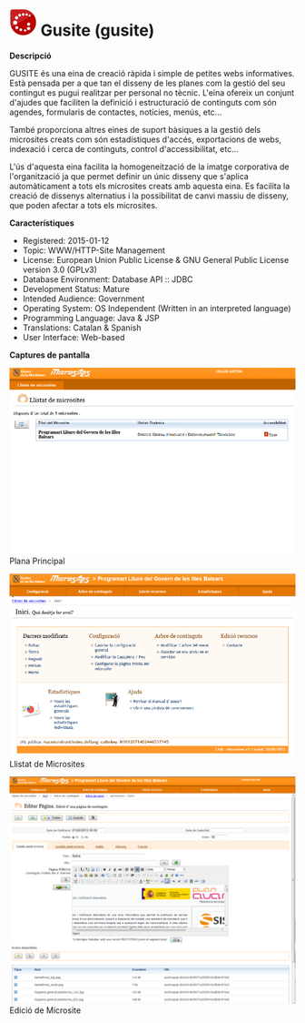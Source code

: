 # ![Logo](https://github.com/GovernIB/maven/raw/binaris/gusite/projectinfo_Attachments/icon.jpg) Gusite (gusite)

**Descripció**

GUSITE és una eina de creació ràpida i simple de petites webs informatives. Està pensada per a que tan el disseny de les planes com la gestió del seu contingut es pugui realitzar per personal no tècnic. L'eina ofereix un conjunt d'ajudes que faciliten la definició i estructuració de continguts com són agendes, formularis de contactes, notícies, menús, etc...

També proporciona altres eines de suport bàsiques a la gestió dels microsites creats com són estadístiques d'accés, exportacions de webs, indexació i cerca de continguts, control d'accessibilitat, etc...

L'ús d'aquesta eina facilita la homogeneització de la imatge corporativa de l'organització ja que permet definir un únic disseny que s'aplica automàticament a tots els microsites creats amb aquesta eina. Es facilita la creació de dissenys alternatius i la possibilitat de canvi massiu de disseny, que poden afectar a tots els microsites.

**Característiques**

* Registered: 2015-01-12
* Topic: WWW/HTTP-Site Management 
* License:  European Union Public License &  GNU General Public License version 3.0 (GPLv3) 
* Database Environment: Database API :: JDBC 
* Development Status: Mature 
* Intended Audience:  Government 
* Operating System:  OS Independent (Written in an interpreted language) 
* Programming Language: Java  & JSP 
* Translations: Catalan & Spanish 
* User Interface: Web-based


**Captures de pantalla**

![Plana Principal](https://github.com/GovernIB/maven/raw/binaris/gusite/projectinfo_Attachments/screenshots/captura_1.png)<br/>
Plana Principal

![Llistat de Microsites](https://github.com/GovernIB/maven/raw/binaris/gusite/projectinfo_Attachments/screenshots/captura_2.png)<br/>
Llistat de Microsites

![Edició de Microsite](https://github.com/GovernIB/maven/raw/binaris/gusite/projectinfo_Attachments/screenshots/captura_3.png)<br/>
Edició de Microsite

